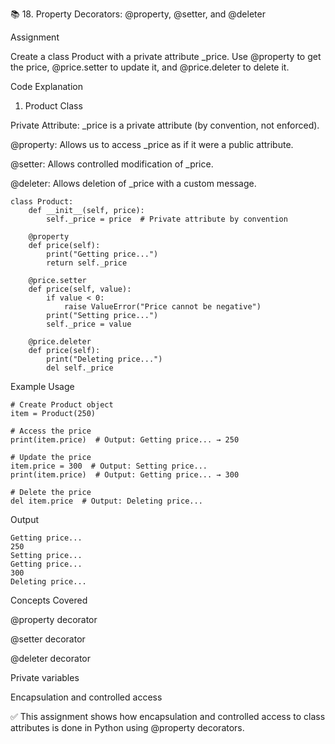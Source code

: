 📚 18. Property Decorators: @property, @setter, and @deleter

Assignment

Create a class Product with a private attribute _price. Use @property to get the price, @price.setter to update it, and @price.deleter to delete it.

Code Explanation

1. Product Class

Private Attribute: _price is a private attribute (by convention, not enforced).

@property: Allows us to access _price as if it were a public attribute.

@setter: Allows controlled modification of _price.

@deleter: Allows deletion of _price with a custom message.

```
class Product:
    def __init__(self, price):
        self._price = price  # Private attribute by convention

    @property
    def price(self):
        print("Getting price...")
        return self._price

    @price.setter
    def price(self, value):
        if value < 0:
            raise ValueError("Price cannot be negative")
        print("Setting price...")
        self._price = value

    @price.deleter
    def price(self):
        print("Deleting price...")
        del self._price
```
Example Usage
```
# Create Product object
item = Product(250)

# Access the price
print(item.price)  # Output: Getting price... → 250

# Update the price
item.price = 300  # Output: Setting price...
print(item.price)  # Output: Getting price... → 300

# Delete the price
del item.price  # Output: Deleting price...
```

Output
```
Getting price...
250
Setting price...
Getting price...
300
Deleting price...
```
Concepts Covered

@property decorator

@setter decorator

@deleter decorator

Private variables

Encapsulation and controlled access

✅ This assignment shows how encapsulation and controlled access to class attributes is done in Python using @property decorators.